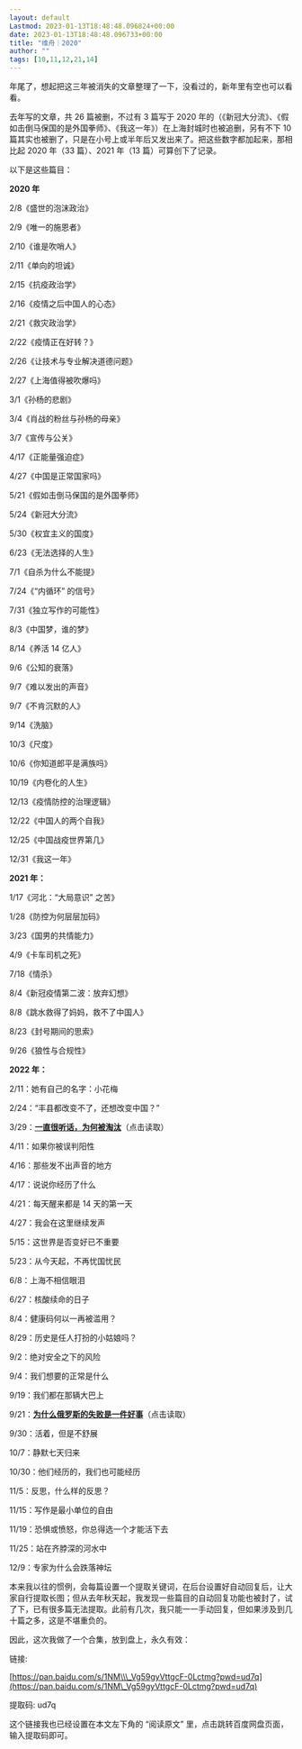 ```yaml
---
layout: default
Lastmod: 2023-01-13T18:48:48.096824+00:00
date: 2023-01-13T18:48:48.096733+00:00
title: "维舟｜2020"
author: ""
tags: [10,11,12,21,14]
---
```


年尾了，想起把这三年被消失的文章整理了一下，没看过的，新年里有空也可以看看。

去年写的文章，共 26 篇被删，不过有 3 篇写于 2020 年的（《新冠大分流》、《假如击倒马保国的是外国拳师》、《我这一年》）在上海封城时也被追删，另有不下 10 篇其实也被删了，只是在小号上或半年后又发出来了。把这些数字都加起来，那相比起 2020 年（33 篇）、2021 年（13 篇）可算创下了记录。

以下是这些篇目：

**2020 年**

2/8《盛世的泡沫政治》

2/9《唯一的施恩者》

2/10《谁是吹哨人》

2/11《单向的坦诚》

2/15《抗疫政治学》

2/16《疫情之后中国人的心态》

2/21《救灾政治学》

2/22《疫情正在好转？》

2/26《让技术与专业解决道德问题》

2/27《上海值得被吹爆吗》

3/1《孙杨的悲剧》

3/4《肖战的粉丝与孙杨的母亲》

3/7《宣传与公关》

4/17《正能量强迫症》

4/27《中国是正常国家吗》

5/21《假如击倒马保国的是外国拳师》

5/24《新冠大分流》

5/30《权宜主义的国度》

6/23《无法选择的人生》

7/1《自杀为什么不能提》

7/24《“内循环” 的信号》

7/31《独立写作的可能性》

8/3《中国梦，谁的梦》

8/14《养活 14 亿人》

9/6《公知的衰落》

9/7《难以发出的声音》

9/7《不肯沉默的人》

9/14《洗脑》

10/3《尺度》

10/6《你知道郎平是满族吗》

10/19《内卷化的人生》

12/13《疫情防控的治理逻辑》

12/22《中国人的两个自我》

12/25《中国战疫世界第几》

12/31《我这一年》

**2021 年：**

1/17《河北：“大局意识” 之苦》

1/28《防控为何层层加码》

3/23《国男的共情能力》

4/9《卡车司机之死》

7/18《情杀》

8/4《新冠疫情第二波：放弃幻想》

8/8《跳水救得了妈妈，救不了中国人》

8/23《封号期间的思索》

9/26《狼性与合规性》

**2022 年：**

2/11：她有自己的名字：小花梅

2/24：“丰县都改变不了，还想改变中国？”

3/29：[**一直很听话，为何被淘汰**](https://mp.weixin.qq.com/s?__biz=MjM5MzczMTE5NA==&mid=2649806310&idx=1&sn=a2d376aa3cd8db1e4e6fcb2193dd275b&scene=21#wechat_redirect)（点击读取）

4/11：如果你被误判阳性

4/16：那些发不出声音的地方

4/17：说说你经历了什么

4/21：每天醒来都是 14 天的第一天

4/27：我会在这里继续发声

5/15：这世界是否变好已不重要

5/23：从今天起，不再忧国忧民

6/8：上海不相信眼泪

6/27：核酸续命的日子

8/4：健康码何以一再被滥用？

8/29：历史是任人打扮的小姑娘吗？

9/2：绝对安全之下的风险

9/4：我们想要的正常是什么

9/19：我们都在那辆大巴上

9/21：[**为什么俄罗斯的失败是一件好事**](https://mp.weixin.qq.com/s?__biz=MzI0MTUzNjE2MA==&mid=2247485034&idx=1&sn=b4f867c4df212178c09ba209cc768245&scene=21#wechat_redirect)（点击读取）

9/30：活着，但是不舒展

10/7：静默七天归来

10/30：他们经历的，我们也可能经历

11/5：反思，什么样的反思？

11/15：写作是最小单位的自由

11/19：恐惧或愤怒，你总得选一个才能活下去

11/25：站在齐脖深的河水中

12/9：专家为什么会跌落神坛

本来我以往的惯例，会每篇设置一个提取关键词，在后台设置好自动回复后，让大家自行提取长图；但从去年秋天起，我发现一些篇目的自动回复功能也被封了，试了下，已有很多篇无法提取。此前有几次，我只能一一手动回复，但如果涉及到几十篇之多，这是不堪重负的。

因此，这次我做了一个合集，放到盘上，永久有效：

链接:

[https://pan.baidu.com/s/1NM\\\_Vg59gyVttgcF-0Lctmg?pwd=ud7q](https://pan.baidu.com/s/1NM\_Vg59gyVttgcF-0Lctmg?pwd=ud7q)

提取码: ud7q

这个链接我也已经设置在本文左下角的 “阅读原文” 里，点击跳转百度网盘页面，输入提取码即可。


